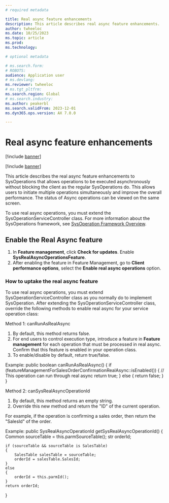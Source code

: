 ```yaml
---
# required metadata

title: Real async feature enhancements
description: This article describes real async feature enhancements.
author: twheeloc
ms.date: 10/25/2023
ms.topic: article
ms.prod: 
ms.technology: 

# optional metadata

# ms.search.form: 
# ROBOTS: 
audience: Application user
# ms.devlang: 
ms.reviewer: twheeloc
# ms.tgt_pltfrm: 
ms.search.region: Global
# ms.search.industry: 
ms.author: peakerbl
ms.search.validFrom: 2023-12-01
ms.dyn365.ops.version: AX 7.0.0

---
```


# Real async feature enhancements
[!include [banner](../includes/banner.md)]

[!include [banner](../includes/preview-banner.md)]

This article describes the real async feature enhancements to SysOperations that allows operations to be executed asynchronously without blocking the client as the regular SysOperations do.
This allows users to initiate multiple operations simultaneously and improve the overall performance. The status of Async operations can be viewed on the same screen. 

 
To use real async operations, you must extend the SysOperationServiceController class. 
For more information about the SysOperations framework, see [SysOperation Framework Overview](../../dynamicsax-2012/developer/sysoperation-framework-overview.md). 

## Enable the Real Async feature 

1. In **Feature management**, click **Check for updates**. Enable **SysRealAsyncOperationsFeature**. 
2. After enabling the feature in Feature Management, go to **Client performance options**, select the **Enable real async operations** option.  

### How to uptake the real async feature 

To use real async operations, you must extend SysOperationServiceController class as you normally do to implement SysOperation. 
After extending the SysOperationServiceController class, override the following methods to enable real async for your service operation class: 

Method 1: canRunAsRealAsync 

1. By default, this method returns false. 
2. For end users to control execution type, introduce a feature in **Feature management** for each operation that must be processed in real async. Confirm that this feature is enabled in your operation class. 
3. To enable/disable by default, return true/false. 

Example: 
public boolean canRunAsRealAsync() 
    { 
        if (featureManagementForSalesOrderConfirmationRealAsync::isEnabled()) 
        { 
            // This operation can run through real async 
            return true; 
        } 
        else 
        { 
            return false; 
        } 
    } 

Method 2: canSysRealAsyncOperationId 

1. By default, this method returns an empty string.
2. Override this new method and return the "ID" of the current operation. 

For example, if the operation is confirming a sales order, then return the "SalesId" of the order. 

Example: 
public SysRealAsyncOperationId getSysRealAsyncOperationId() 
    { 
        Common sourceTable = this.parmSourceTable(); 
    str orderId; 

    if (sourceTable && sourceTable is SalesTable) 
    { 
        SalesTable salesTable = sourceTable; 
        orderId = salesTable.SalesId; 
    } 
    else 
    { 
        orderId = this.parmId(); 
    } 
    return orderId; 
} 









